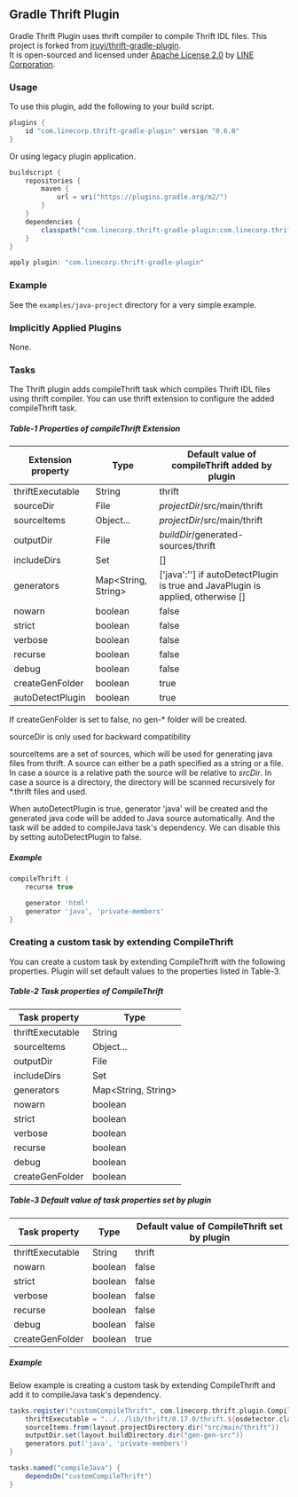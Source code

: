 ## Gradle Thrift Plugin

Gradle Thrift Plugin uses thrift compiler to compile Thrift IDL files.
This project is forked from [jruyi/thrift-gradle-plugin](https://github.com/jruyi/thrift-gradle-plugin).  
It is open-sourced and licensed
under [Apache License 2.0](https://www.tldrlegal.com/license/apache-license-2-0-apache-2-0)
by [LINE Corporation](https://engineering.linecorp.com/en).

### Usage

To use this plugin, add the following to your build script.

```groovy
plugins {
    id "com.linecorp.thrift-gradle-plugin" version "0.6.0"
}
```

Or using legacy plugin application.

```groovy
buildscript {
    repositories {
        maven {
            url = uri("https://plugins.gradle.org/m2/")
        }
    }
    dependencies {
        classpath("com.linecorp.thrift-gradle-plugin:com.linecorp.thrift-gradle-plugin.gradle.plugin:0.6.0")
    }
}

apply plugin: "com.linecorp.thrift-gradle-plugin"
```

### Example

See the `examples/java-project` directory for a very simple example.

### Implicitly Applied Plugins

None.

### Tasks

The Thrift plugin adds compileThrift task which compiles Thrift IDL files using thrift compiler.
You can use thrift extension to configure the added compileThrift task.

##### Table-1 Properties of compileThrift Extension

| Extension property | Type                | Default value of compileThrift added by plugin                                  |
|--------------------|---------------------|---------------------------------------------------------------------------------|
| thriftExecutable   | String              | thrift                                                                          |
| sourceDir          | File                | _projectDir_/src/main/thrift                                                    |
| sourceItems        | Object...           | _projectDir_/src/main/thrift                                                    |
| outputDir          | File                | _buildDir_/generated-sources/thrift                                             |
| includeDirs        | Set<File>           | []                                                                              |
| generators         | Map<String, String> | ['java':''] if autoDetectPlugin is true and JavaPlugin is applied, otherwise [] |
| nowarn             | boolean             | false                                                                           |
| strict             | boolean             | false                                                                           |
| verbose            | boolean             | false                                                                           |
| recurse            | boolean             | false                                                                           |
| debug              | boolean             | false                                                                           |
| createGenFolder    | boolean             | true                                                                            |
| autoDetectPlugin   | boolean             | true                                                                            |

If createGenFolder is set to false, no gen-* folder will be created.

sourceDir is only used for backward compatibility

sourceItems are a set of sources, which will be used for generating java files from thrift.
A source can either be a path specified as a string or a file. In case a source is a relative path the source
will be
relative to _srcDir_.
In case a source is a directory, the directory will be scanned recursively for *.thrift files and used.

When autoDetectPlugin is true, generator 'java' will be created and the generated java code will be added to
Java source
automatically. And the task will be added to compileJava task's dependency.
We can disable this by setting autoDetectPlugin to false.

##### Example

```groovy
compileThrift {
    recurse true

    generator 'html'
    generator 'java', 'private-members'
}
```

### Creating a custom task by extending CompileThrift

You can create a custom task by extending CompileThrift with the following properties.
Plugin will set default values to the properties listed in Table-3.

##### Table-2 Task properties of CompileThrift

| Task property    | Type                |
|------------------|---------------------|
| thriftExecutable | String              |
| sourceItems      | Object...           |
| outputDir        | File                |
| includeDirs      | Set<File>           |
| generators       | Map<String, String> |
| nowarn           | boolean             |
| strict           | boolean             |
| verbose          | boolean             |
| recurse          | boolean             |
| debug            | boolean             |
| createGenFolder  | boolean             |

##### Table-3 Default value of task properties set by plugin

| Task property    | Type    | Default value of CompileThrift set by plugin |
|------------------|---------|----------------------------------------------|
| thriftExecutable | String  | thrift                                       |
| nowarn           | boolean | false                                        |
| strict           | boolean | false                                        |
| verbose          | boolean | false                                        |
| recurse          | boolean | false                                        |
| debug            | boolean | false                                        |
| createGenFolder  | boolean | true                                         |

##### Example

Below example is creating a custom task by extending CompileThrift and add it to compileJava task's dependency.

```groovy
tasks.register("customCompileThrift", com.linecorp.thrift.plugin.CompileThrift) {
    thriftExecutable = "../../lib/thrift/0.17.0/thrift.${osdetector.classifier}"
    sourceItems.from(layout.projectDirectory.dir("src/main/thrift"))
    outputDir.set(layout.buildDirectory.dir("gen-gen-src"))
    generators.put('java', 'private-members')
}

tasks.named("compileJava") {
    dependsOn("customCompileThrift")
}
```
